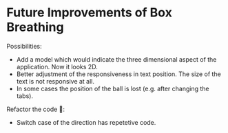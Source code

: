 # Future Improvements of Box Breathing

Possibilities:

- Add a model which would indicate the three dimensional aspect of the application. Now it looks 2D.
- Better adjustment of the responsiveness in text position. The size of the text is not responsive at all.
- In some cases the position of the ball is lost (e.g. after changing the tabs).

Refactor the code 🙂:

- Switch case of the direction has repetetive code.
